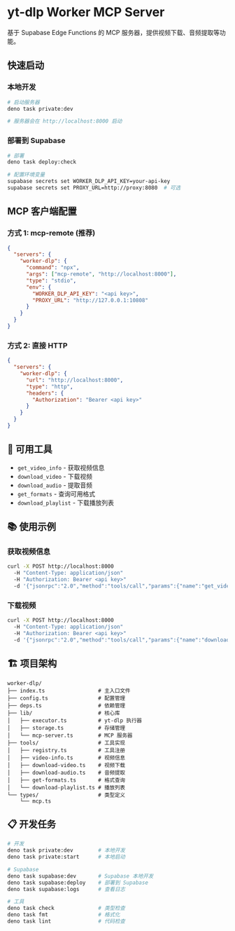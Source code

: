 # yt-dlp Worker MCP Server

基于 Supabase Edge Functions 的 MCP 服务器，提供视频下载、音频提取等功能。

## 快速启动

### 本地开发
```bash
# 启动服务器
deno task private:dev

# 服务器会在 http://localhost:8000 启动
```

### 部署到 Supabase
```bash
# 部署
deno task deploy:check

# 配置环境变量
supabase secrets set WORKER_DLP_API_KEY=your-api-key
supabase secrets set PROXY_URL=http://proxy:8080  # 可选
```

## MCP 客户端配置

### 方式 1: mcp-remote (推荐)
```json
{
  "servers": {
    "worker-dlp": {
      "command": "npx",
      "args": ["mcp-remote", "http://localhost:8000"],
      "type": "stdio",
      "env": {
        "WORKER_DLP_API_KEY": "<api key>",
        "PROXY_URL": "http://127.0.0.1:10808"
      }
    }
  }
}
```

### 方式 2: 直接 HTTP
```json
{
  "servers": {
    "worker-dlp": {
      "url": "http://localhost:8000",
      "type": "http",
      "headers": {
        "Authorization": "Bearer <api key>"
      }
    }
  }
}
```

## 🔧 可用工具

- `get_video_info` - 获取视频信息
- `download_video` - 下载视频
- `download_audio` - 提取音频
- `get_formats` - 查询可用格式
- `download_playlist` - 下载播放列表

## 📚 使用示例

### 获取视频信息
```bash
curl -X POST http://localhost:8000 
  -H "Content-Type: application/json" 
  -H "Authorization: Bearer <api key>" 
  -d '{"jsonrpc":"2.0","method":"tools/call","params":{"name":"get_video_info","arguments":{"url":"https://youtube.com/watch?v=example"}},"id":1}'
```

### 下载视频
```bash
curl -X POST http://localhost:8000 
  -H "Content-Type: application/json" 
  -H "Authorization: Bearer <api key>" 
  -d '{"jsonrpc":"2.0","method":"tools/call","params":{"name":"download_video","arguments":{"url":"https://youtube.com/watch?v=example","quality":"720p"}},"id":1}'
```

## 🏗️ 项目架构

```
worker-dlp/
├── index.ts                 # 主入口文件
├── config.ts                # 配置管理
├── deps.ts                  # 依赖管理
├── lib/                     # 核心库
│   ├── executor.ts          # yt-dlp 执行器
│   ├── storage.ts           # 存储管理
│   └── mcp-server.ts        # MCP 服务器
├── tools/                   # 工具实现
│   ├── registry.ts          # 工具注册
│   ├── video-info.ts        # 视频信息
│   ├── download-video.ts    # 视频下载
│   ├── download-audio.ts    # 音频提取
│   ├── get-formats.ts       # 格式查询
│   └── download-playlist.ts # 播放列表
└── types/                   # 类型定义
    └── mcp.ts
```

## 📋 开发任务

```bash
# 开发
deno task private:dev        # 本地开发
deno task private:start      # 本地启动

# Supabase
deno task supabase:dev       # Supabase 本地开发
deno task supabase:deploy    # 部署到 Supabase
deno task supabase:logs      # 查看日志

# 工具
deno task check              # 类型检查
deno task fmt                # 格式化
deno task lint               # 代码检查
```
